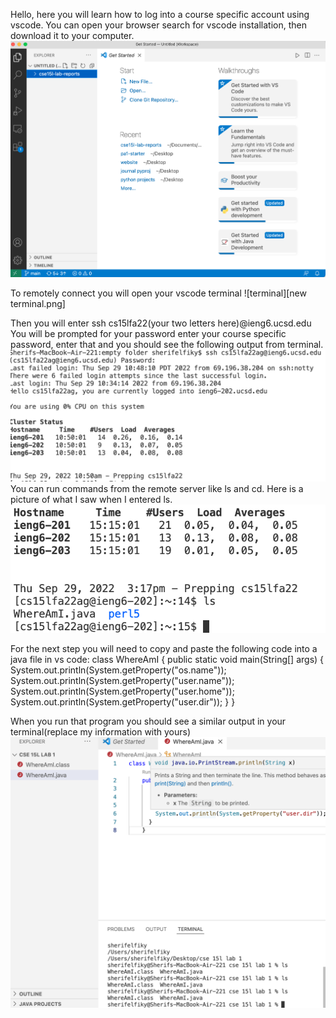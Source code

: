 Hello, here you will learn how to log into a course specific account using vscode. You can open your browser search for vscode installation, then download it to your computer.
![image 1](1.png)

To remotely connect you will open your vscode terminal
![terminal][new terminal.png]

Then you will enter ssh cs15lfa22(your two letters here)@ieng6.ucsd.edu
You will be prompted for your password enter your course specific password, enter that and you should see the following output from terminal.
![image 2](2.png)
You can run commands from the remote server like ls and cd. Here is a picture of what I saw when I entered ls.
![image 4](4.png)

For the next step you will need to copy and paste the following code into a java file in vs code:
class WhereAmI {
  public static void main(String[] args) {
    System.out.println(System.getProperty("os.name"));
    System.out.println(System.getProperty("user.name"));
    System.out.println(System.getProperty("user.home"));
    System.out.println(System.getProperty("user.dir"));
  }
}

When you run that program you should see a similar output in your terminal(replace my information with yours)
![image 3](3.png)

